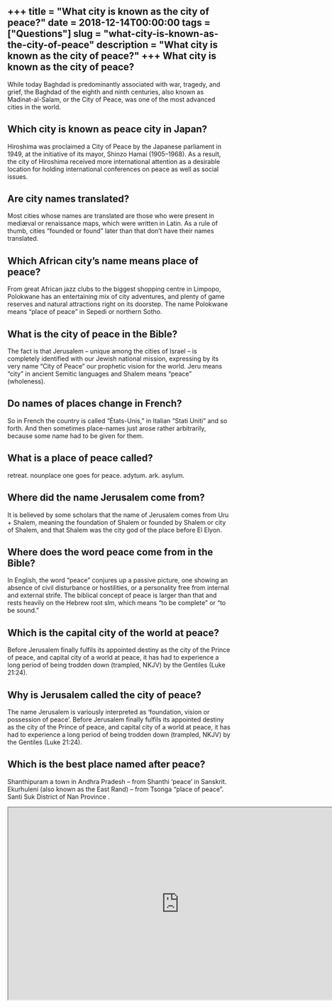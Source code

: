 +++
title = "What city is known as the city of peace?"
date = 2018-12-14T00:00:00
tags = ["Questions"]
slug = "what-city-is-known-as-the-city-of-peace"
description = "What city is known as the city of peace?"
+++
What city is known as the city of peace?
----------------------------------------

While today Baghdad is predominantly associated with war, tragedy, and grief, the Baghdad of the eighth and ninth centuries, also known as Madinat-al-Salam, or the City of Peace, was one of the most advanced cities in the world.

Which city is known as peace city in Japan?
-------------------------------------------

Hiroshima was proclaimed a City of Peace by the Japanese parliament in 1949, at the initiative of its mayor, Shinzo Hamai (1905–1968). As a result, the city of Hiroshima received more international attention as a desirable location for holding international conferences on peace as well as social issues.

Are city names translated?
--------------------------

Most cities whose names are translated are those who were present in mediæval or renaissance maps, which were written in Latin. As a rule of thumb, cities “founded or found” later than that don’t have their names translated.

Which African city’s name means place of peace?
-----------------------------------------------

From great African jazz clubs to the biggest shopping centre in Limpopo, Polokwane has an entertaining mix of city adventures, and plenty of game reserves and natural attractions right on its doorstep. The name Polokwane means “place of peace” in Sepedi or northern Sotho.

What is the city of peace in the Bible?
---------------------------------------

The fact is that Jerusalem – unique among the cities of Israel – is completely identified with our Jewish national mission, expressing by its very name “City of Peace” our prophetic vision for the world. Jeru means “city” in ancient Semitic languages and Shalem means “peace” (wholeness).

Do names of places change in French?
------------------------------------

So in French the country is called “États-Unis,” in Italian “Stati Uniti” and so forth. And then sometimes place-names just arose rather arbitrarily, because some name had to be given for them.

What is a place of peace called?
--------------------------------

retreat. nounplace one goes for peace. adytum. ark. asylum.

Where did the name Jerusalem come from?
---------------------------------------

It is believed by some scholars that the name of Jerusalem comes from Uru + Shalem, meaning the foundation of Shalem or founded by Shalem or city of Shalem, and that Shalem was the city god of the place before El Elyon.

Where does the word peace come from in the Bible?
-------------------------------------------------

In English, the word “peace” conjures up a passive picture, one showing an absence of civil disturbance or hostilities, or a personality free from internal and external strife. The biblical concept of peace is larger than that and rests heavily on the Hebrew root slm, which means “to be complete” or “to be sound.”

Which is the capital city of the world at peace?
------------------------------------------------

Before Jerusalem finally fulfils its appointed destiny as the city of the Prince of peace, and capital city of a world at peace, it has had to experience a long period of being trodden down (trampled, NKJV) by the Gentiles (Luke 21:24).

Why is Jerusalem called the city of peace?
------------------------------------------

The name Jerusalem is variously interpreted as ‘foundation, vision or possession of peace’. Before Jerusalem finally fulfils its appointed destiny as the city of the Prince of peace, and capital city of a world at peace, it has had to experience a long period of being trodden down (trampled, NKJV) by the Gentiles (Luke 21:24).

Which is the best place named after peace?
------------------------------------------

Shanthipuram a town in Andhra Pradesh – from Shanthi ‘peace’ in Sanskrit. Ekurhuleni (also known as the East Rand) – from Tsonga “place of peace”. Santi Suk District of Nan Province .

<iframe allow="accelerometer; autoplay; clipboard-write; encrypted-media; gyroscope; picture-in-picture" allowfullscreen="" class="__youtube_prefs__  epyt-is-override  no-lazyload" data-no-lazy="1" data-origheight="433" data-origwidth="770" data-skipgform_ajax_framebjll="" height="433" id="_ytid_25362" loading="lazy" src="https://www.youtube.com/embed/HGq2iAFrr2s?enablejsapi=1&autoplay=0&cc_load_policy=0&cc_lang_pref=&iv_load_policy=1&loop=0&modestbranding=0&rel=1&fs=1&playsinline=0&autohide=2&theme=dark&color=red&controls=1&" title="YouTube player" width="770"></iframe>
